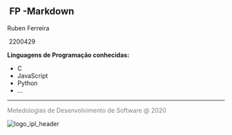 <h2><b> FP -Markdown </b></h2>

Ruben Ferreira  

​	<span style="background-clolr:light-gray">2200429</span>

<b>Linguagens de Programação conhecidas: </b>

<ul>
  <LI>C</LI>
  <LI>JavaScript</LI>
  <LI>Python</LI>
  <LI>...</LI>
</ul>

---

<span style='color:grey'> Metedologias de Desenvolvimento de Software @ 2020 </span>



![logo_ipl_header](https://user-images.githubusercontent.com/73401049/110485232-56601100-80e3-11eb-8ad7-1440a0821466.png)

